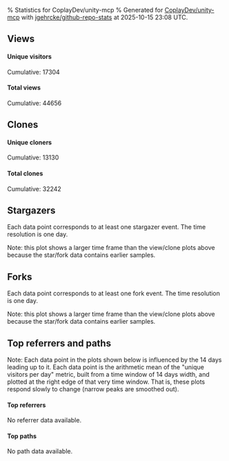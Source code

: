 % Statistics for CoplayDev/unity-mcp
% Generated for [CoplayDev/unity-mcp](https://github.com/CoplayDev/unity-mcp) with [jgehrcke/github-repo-stats](https://github.com/jgehrcke/github-repo-stats) at 2025-10-15 23:08 UTC.


## Views

#### Unique visitors
<div id="chart_views_unique" class="full-width-chart"></div>

Cumulative: 17304

#### Total views
<div id="chart_views_total" class="full-width-chart"></div>

Cumulative: 44656

<div class="pagebreak-for-print"> </div>

## Clones

#### Unique cloners
<div id="chart_clones_unique" class="full-width-chart"></div>

Cumulative: 13130

#### Total clones
<div id="chart_clones_total" class="full-width-chart"></div>

Cumulative: 32242



<div class="pagebreak-for-print"> </div>



## Stargazers

Each data point corresponds to at least one stargazer event.
The time resolution is one day.

<div id="chart_stargazers" class="full-width-chart"></div>


Note: this plot shows a larger time frame than the view/clone plots above because the star/fork data contains earlier samples.



## Forks

Each data point corresponds to at least one fork event.
The time resolution is one day.

<div id="chart_forks" class="full-width-chart"></div>


Note: this plot shows a larger time frame than the view/clone plots above because the star/fork data contains earlier samples.



<div class="pagebreak-for-print"> </div>



## Top referrers and paths


Note: Each data point in the plots shown below is influenced by the 14 days
leading up to it. Each data point is the arithmetic mean of the "unique
visitors per day" metric, built from a time window of 14 days width, and
plotted at the right edge of that very time window. That is, these plots
respond slowly to change (narrow peaks are smoothed out).



#### Top referrers

No referrer data available.



#### Top paths

No path data available.

<script type="text/javascript">
    vegaEmbed('#chart_views_unique', {"$schema": "https://vega.github.io/schema/vega-lite/v4.17.0.json", "config": {"arc": {"fill": "#1b1e23"}, "area": {"fill": "#1b1e23"}, "axisBottom": {"domainColor": "#a9b4c4", "gridColor": "#a9b4c4", "labelColor": "#1b1e23", "labelFont": "relative-mono-11-pitch-pro, Menlo, monospace", "tickColor": "#a9b4c4", "titleColor": "#1b1e23", "titleFont": "relative-mono-11-pitch-pro, Menlo, monospace"}, "axisLeft": {"domainColor": "#a9b4c4", "gridColor": "#a9b4c4", "labelColor": "#1b1e23", "labelFont": "relative-mono-11-pitch-pro, Menlo, monospace", "tickColor": "#a9b4c4", "titleColor": "#1b1e23", "titleFont": "relative-mono-11-pitch-pro, Menlo, monospace"}, "axisX": {"grid": false}, "axisY": {"grid": false, "labelBound": true}, "background": "#FFFFFF", "group": {"fill": "#FFFFFF"}, "header": {"fontWeight": 400, "labelFont": "relative-mono-11-pitch-pro, Menlo, monospace", "titleFont": "relative-mono-11-pitch-pro, Menlo, monospace"}, "legend": {"labelFont": "relative-mono-11-pitch-pro, Menlo, monospace", "symbolSize": 200, "symbolType": "circle", "titleFont": "relative-mono-11-pitch-pro, Menlo, monospace"}, "line": {"color": "#1b1e23", "stroke": "#1b1e23"}, "path": {"stroke": "#1b1e23"}, "point": {"color": "#1b1e23", "cursor": "pointer", "filled": true, "size": 20}, "range": {"category": ["#85a2f7", "#ea9755", "#7eb36a", "#f07071", "#bc85d9", "#e587b6", "#a9b4c4", "#d4c05e", "#64b9c4"]}, "style": {"bar": {"fill": "#1b1e23"}, "text": {"font": "relative-mono-11-pitch-pro, Menlo, monospace", "fontWeight": 400}}, "symbol": {"shape": "circle"}, "title": {"anchor": "start", "font": "relative-mono-11-pitch-pro, Menlo, monospace", "fontWeight": 400}, "trail": {"color": "#1b1e23", "stroke": "#1b1e23"}, "view": {"stroke": null}}, "data": {"name": "data-a2a0aae69d87ca894f4c78679d7cd4dc"}, "datasets": {"data-a2a0aae69d87ca894f4c78679d7cd4dc": [{"time": "2025-08-31T00:00:00+00:00", "views_total": 111, "views_unique": 51}, {"time": "2025-09-01T00:00:00+00:00", "views_total": 978, "views_unique": 398}, {"time": "2025-09-02T00:00:00+00:00", "views_total": 995, "views_unique": 398}, {"time": "2025-09-03T00:00:00+00:00", "views_total": 1326, "views_unique": 395}, {"time": "2025-09-04T00:00:00+00:00", "views_total": 1059, "views_unique": 377}, {"time": "2025-09-05T00:00:00+00:00", "views_total": 970, "views_unique": 388}, {"time": "2025-09-06T00:00:00+00:00", "views_total": 726, "views_unique": 280}, {"time": "2025-09-07T00:00:00+00:00", "views_total": 748, "views_unique": 268}, {"time": "2025-09-08T00:00:00+00:00", "views_total": 1099, "views_unique": 388}, {"time": "2025-09-09T00:00:00+00:00", "views_total": 1092, "views_unique": 367}, {"time": "2025-09-10T00:00:00+00:00", "views_total": 1028, "views_unique": 377}, {"time": "2025-09-11T00:00:00+00:00", "views_total": 961, "views_unique": 358}, {"time": "2025-09-12T00:00:00+00:00", "views_total": 888, "views_unique": 415}, {"time": "2025-09-13T00:00:00+00:00", "views_total": 679, "views_unique": 267}, {"time": "2025-09-14T00:00:00+00:00", "views_total": 693, "views_unique": 279}, {"time": "2025-09-15T00:00:00+00:00", "views_total": 904, "views_unique": 401}, {"time": "2025-09-16T00:00:00+00:00", "views_total": 1026, "views_unique": 410}, {"time": "2025-09-17T00:00:00+00:00", "views_total": 875, "views_unique": 351}, {"time": "2025-09-18T00:00:00+00:00", "views_total": 845, "views_unique": 386}, {"time": "2025-09-19T00:00:00+00:00", "views_total": 817, "views_unique": 374}, {"time": "2025-09-20T00:00:00+00:00", "views_total": 606, "views_unique": 255}, {"time": "2025-09-21T00:00:00+00:00", "views_total": 620, "views_unique": 238}, {"time": "2025-09-22T00:00:00+00:00", "views_total": 1118, "views_unique": 408}, {"time": "2025-09-23T00:00:00+00:00", "views_total": 1161, "views_unique": 460}, {"time": "2025-09-24T00:00:00+00:00", "views_total": 979, "views_unique": 392}, {"time": "2025-09-25T00:00:00+00:00", "views_total": 1099, "views_unique": 398}, {"time": "2025-09-26T00:00:00+00:00", "views_total": 1168, "views_unique": 400}, {"time": "2025-09-27T00:00:00+00:00", "views_total": 859, "views_unique": 318}, {"time": "2025-09-28T00:00:00+00:00", "views_total": 1090, "views_unique": 391}, {"time": "2025-09-29T00:00:00+00:00", "views_total": 1047, "views_unique": 422}, {"time": "2025-09-30T00:00:00+00:00", "views_total": 1280, "views_unique": 465}, {"time": "2025-10-01T00:00:00+00:00", "views_total": 1121, "views_unique": 392}, {"time": "2025-10-02T00:00:00+00:00", "views_total": 1107, "views_unique": 401}, {"time": "2025-10-03T00:00:00+00:00", "views_total": 1027, "views_unique": 416}, {"time": "2025-10-04T00:00:00+00:00", "views_total": 943, "views_unique": 352}, {"time": "2025-10-05T00:00:00+00:00", "views_total": 699, "views_unique": 319}, {"time": "2025-10-06T00:00:00+00:00", "views_total": 1019, "views_unique": 425}, {"time": "2025-10-07T00:00:00+00:00", "views_total": 913, "views_unique": 406}, {"time": "2025-10-08T00:00:00+00:00", "views_total": 905, "views_unique": 375}, {"time": "2025-10-09T00:00:00+00:00", "views_total": 1100, "views_unique": 481}, {"time": "2025-10-10T00:00:00+00:00", "views_total": 1181, "views_unique": 452}, {"time": "2025-10-11T00:00:00+00:00", "views_total": 950, "views_unique": 318}, {"time": "2025-10-12T00:00:00+00:00", "views_total": 863, "views_unique": 317}, {"time": "2025-10-13T00:00:00+00:00", "views_total": 1223, "views_unique": 486}, {"time": "2025-10-14T00:00:00+00:00", "views_total": 1336, "views_unique": 541}, {"time": "2025-10-15T00:00:00+00:00", "views_total": 1422, "views_unique": 548}]}, "encoding": {"tooltip": [{"field": "views_unique", "format": ".1f", "title": "views (u)", "type": "quantitative"}, {"field": "time", "format": "%B %e, %Y", "title": "date", "type": "temporal"}], "x": {"axis": {"labelAngle": 25}, "field": "time", "scale": {"domain": ["2025-08-31", "2025-10-15"]}, "timeUnit": "yearmonthdate", "title": "date", "type": "temporal"}, "y": {"axis": {"values": [1, 10, 50, 100, 500, 1000, 5000, 10000]}, "field": "views_unique", "scale": {"domain": [0, 602.8000000000001], "type": "symlog", "zero": true}, "title": "unique views per day", "type": "quantitative"}}, "height": 200, "mark": {"point": true, "type": "line"}, "padding": 10, "width": "container"}, {"actions": false, "renderer": "svg"}).catch(console.error);
vegaEmbed('#chart_views_total', {"$schema": "https://vega.github.io/schema/vega-lite/v4.17.0.json", "config": {"arc": {"fill": "#1b1e23"}, "area": {"fill": "#1b1e23"}, "axisBottom": {"domainColor": "#a9b4c4", "gridColor": "#a9b4c4", "labelColor": "#1b1e23", "labelFont": "relative-mono-11-pitch-pro, Menlo, monospace", "tickColor": "#a9b4c4", "titleColor": "#1b1e23", "titleFont": "relative-mono-11-pitch-pro, Menlo, monospace"}, "axisLeft": {"domainColor": "#a9b4c4", "gridColor": "#a9b4c4", "labelColor": "#1b1e23", "labelFont": "relative-mono-11-pitch-pro, Menlo, monospace", "tickColor": "#a9b4c4", "titleColor": "#1b1e23", "titleFont": "relative-mono-11-pitch-pro, Menlo, monospace"}, "axisX": {"grid": false}, "axisY": {"grid": false, "labelBound": true}, "background": "#FFFFFF", "group": {"fill": "#FFFFFF"}, "header": {"fontWeight": 400, "labelFont": "relative-mono-11-pitch-pro, Menlo, monospace", "titleFont": "relative-mono-11-pitch-pro, Menlo, monospace"}, "legend": {"labelFont": "relative-mono-11-pitch-pro, Menlo, monospace", "symbolSize": 200, "symbolType": "circle", "titleFont": "relative-mono-11-pitch-pro, Menlo, monospace"}, "line": {"color": "#1b1e23", "stroke": "#1b1e23"}, "path": {"stroke": "#1b1e23"}, "point": {"color": "#1b1e23", "cursor": "pointer", "filled": true, "size": 20}, "range": {"category": ["#85a2f7", "#ea9755", "#7eb36a", "#f07071", "#bc85d9", "#e587b6", "#a9b4c4", "#d4c05e", "#64b9c4"]}, "style": {"bar": {"fill": "#1b1e23"}, "text": {"font": "relative-mono-11-pitch-pro, Menlo, monospace", "fontWeight": 400}}, "symbol": {"shape": "circle"}, "title": {"anchor": "start", "font": "relative-mono-11-pitch-pro, Menlo, monospace", "fontWeight": 400}, "trail": {"color": "#1b1e23", "stroke": "#1b1e23"}, "view": {"stroke": null}}, "data": {"name": "data-a2a0aae69d87ca894f4c78679d7cd4dc"}, "datasets": {"data-a2a0aae69d87ca894f4c78679d7cd4dc": [{"time": "2025-08-31T00:00:00+00:00", "views_total": 111, "views_unique": 51}, {"time": "2025-09-01T00:00:00+00:00", "views_total": 978, "views_unique": 398}, {"time": "2025-09-02T00:00:00+00:00", "views_total": 995, "views_unique": 398}, {"time": "2025-09-03T00:00:00+00:00", "views_total": 1326, "views_unique": 395}, {"time": "2025-09-04T00:00:00+00:00", "views_total": 1059, "views_unique": 377}, {"time": "2025-09-05T00:00:00+00:00", "views_total": 970, "views_unique": 388}, {"time": "2025-09-06T00:00:00+00:00", "views_total": 726, "views_unique": 280}, {"time": "2025-09-07T00:00:00+00:00", "views_total": 748, "views_unique": 268}, {"time": "2025-09-08T00:00:00+00:00", "views_total": 1099, "views_unique": 388}, {"time": "2025-09-09T00:00:00+00:00", "views_total": 1092, "views_unique": 367}, {"time": "2025-09-10T00:00:00+00:00", "views_total": 1028, "views_unique": 377}, {"time": "2025-09-11T00:00:00+00:00", "views_total": 961, "views_unique": 358}, {"time": "2025-09-12T00:00:00+00:00", "views_total": 888, "views_unique": 415}, {"time": "2025-09-13T00:00:00+00:00", "views_total": 679, "views_unique": 267}, {"time": "2025-09-14T00:00:00+00:00", "views_total": 693, "views_unique": 279}, {"time": "2025-09-15T00:00:00+00:00", "views_total": 904, "views_unique": 401}, {"time": "2025-09-16T00:00:00+00:00", "views_total": 1026, "views_unique": 410}, {"time": "2025-09-17T00:00:00+00:00", "views_total": 875, "views_unique": 351}, {"time": "2025-09-18T00:00:00+00:00", "views_total": 845, "views_unique": 386}, {"time": "2025-09-19T00:00:00+00:00", "views_total": 817, "views_unique": 374}, {"time": "2025-09-20T00:00:00+00:00", "views_total": 606, "views_unique": 255}, {"time": "2025-09-21T00:00:00+00:00", "views_total": 620, "views_unique": 238}, {"time": "2025-09-22T00:00:00+00:00", "views_total": 1118, "views_unique": 408}, {"time": "2025-09-23T00:00:00+00:00", "views_total": 1161, "views_unique": 460}, {"time": "2025-09-24T00:00:00+00:00", "views_total": 979, "views_unique": 392}, {"time": "2025-09-25T00:00:00+00:00", "views_total": 1099, "views_unique": 398}, {"time": "2025-09-26T00:00:00+00:00", "views_total": 1168, "views_unique": 400}, {"time": "2025-09-27T00:00:00+00:00", "views_total": 859, "views_unique": 318}, {"time": "2025-09-28T00:00:00+00:00", "views_total": 1090, "views_unique": 391}, {"time": "2025-09-29T00:00:00+00:00", "views_total": 1047, "views_unique": 422}, {"time": "2025-09-30T00:00:00+00:00", "views_total": 1280, "views_unique": 465}, {"time": "2025-10-01T00:00:00+00:00", "views_total": 1121, "views_unique": 392}, {"time": "2025-10-02T00:00:00+00:00", "views_total": 1107, "views_unique": 401}, {"time": "2025-10-03T00:00:00+00:00", "views_total": 1027, "views_unique": 416}, {"time": "2025-10-04T00:00:00+00:00", "views_total": 943, "views_unique": 352}, {"time": "2025-10-05T00:00:00+00:00", "views_total": 699, "views_unique": 319}, {"time": "2025-10-06T00:00:00+00:00", "views_total": 1019, "views_unique": 425}, {"time": "2025-10-07T00:00:00+00:00", "views_total": 913, "views_unique": 406}, {"time": "2025-10-08T00:00:00+00:00", "views_total": 905, "views_unique": 375}, {"time": "2025-10-09T00:00:00+00:00", "views_total": 1100, "views_unique": 481}, {"time": "2025-10-10T00:00:00+00:00", "views_total": 1181, "views_unique": 452}, {"time": "2025-10-11T00:00:00+00:00", "views_total": 950, "views_unique": 318}, {"time": "2025-10-12T00:00:00+00:00", "views_total": 863, "views_unique": 317}, {"time": "2025-10-13T00:00:00+00:00", "views_total": 1223, "views_unique": 486}, {"time": "2025-10-14T00:00:00+00:00", "views_total": 1336, "views_unique": 541}, {"time": "2025-10-15T00:00:00+00:00", "views_total": 1422, "views_unique": 548}]}, "encoding": {"tooltip": [{"field": "views_total", "format": ".1f", "title": "views (t)", "type": "quantitative"}, {"field": "time", "format": "%B %e, %Y", "title": "date", "type": "temporal"}], "x": {"axis": {"labelAngle": 25}, "field": "time", "scale": {"domain": ["2025-08-31", "2025-10-15"]}, "timeUnit": "yearmonthdate", "title": "date", "type": "temporal"}, "y": {"axis": {"values": [1, 10, 50, 100, 500, 1000, 5000, 10000]}, "field": "views_total", "scale": {"domain": [0, 1564.2], "type": "symlog", "zero": true}, "title": "total views per day", "type": "quantitative"}}, "height": 200, "mark": {"point": true, "type": "line"}, "padding": 10, "width": "container"}, {"actions": false, "renderer": "svg"}).catch(console.error);
vegaEmbed('#chart_clones_unique', {"$schema": "https://vega.github.io/schema/vega-lite/v4.17.0.json", "config": {"arc": {"fill": "#1b1e23"}, "area": {"fill": "#1b1e23"}, "axisBottom": {"domainColor": "#a9b4c4", "gridColor": "#a9b4c4", "labelColor": "#1b1e23", "labelFont": "relative-mono-11-pitch-pro, Menlo, monospace", "tickColor": "#a9b4c4", "titleColor": "#1b1e23", "titleFont": "relative-mono-11-pitch-pro, Menlo, monospace"}, "axisLeft": {"domainColor": "#a9b4c4", "gridColor": "#a9b4c4", "labelColor": "#1b1e23", "labelFont": "relative-mono-11-pitch-pro, Menlo, monospace", "tickColor": "#a9b4c4", "titleColor": "#1b1e23", "titleFont": "relative-mono-11-pitch-pro, Menlo, monospace"}, "axisX": {"grid": false}, "axisY": {"grid": false, "labelBound": true}, "background": "#FFFFFF", "group": {"fill": "#FFFFFF"}, "header": {"fontWeight": 400, "labelFont": "relative-mono-11-pitch-pro, Menlo, monospace", "titleFont": "relative-mono-11-pitch-pro, Menlo, monospace"}, "legend": {"labelFont": "relative-mono-11-pitch-pro, Menlo, monospace", "symbolSize": 200, "symbolType": "circle", "titleFont": "relative-mono-11-pitch-pro, Menlo, monospace"}, "line": {"color": "#1b1e23", "stroke": "#1b1e23"}, "path": {"stroke": "#1b1e23"}, "point": {"color": "#1b1e23", "cursor": "pointer", "filled": true, "size": 20}, "range": {"category": ["#85a2f7", "#ea9755", "#7eb36a", "#f07071", "#bc85d9", "#e587b6", "#a9b4c4", "#d4c05e", "#64b9c4"]}, "style": {"bar": {"fill": "#1b1e23"}, "text": {"font": "relative-mono-11-pitch-pro, Menlo, monospace", "fontWeight": 400}}, "symbol": {"shape": "circle"}, "title": {"anchor": "start", "font": "relative-mono-11-pitch-pro, Menlo, monospace", "fontWeight": 400}, "trail": {"color": "#1b1e23", "stroke": "#1b1e23"}, "view": {"stroke": null}}, "data": {"name": "data-133ed3356e2a058ccfac3ef39feb3e68"}, "datasets": {"data-133ed3356e2a058ccfac3ef39feb3e68": [{"clones_total": 80, "clones_unique": 38, "time": "2025-08-31T00:00:00+00:00"}, {"clones_total": 706, "clones_unique": 287, "time": "2025-09-01T00:00:00+00:00"}, {"clones_total": 861, "clones_unique": 317, "time": "2025-09-02T00:00:00+00:00"}, {"clones_total": 794, "clones_unique": 320, "time": "2025-09-03T00:00:00+00:00"}, {"clones_total": 759, "clones_unique": 290, "time": "2025-09-04T00:00:00+00:00"}, {"clones_total": 770, "clones_unique": 304, "time": "2025-09-05T00:00:00+00:00"}, {"clones_total": 396, "clones_unique": 198, "time": "2025-09-06T00:00:00+00:00"}, {"clones_total": 425, "clones_unique": 203, "time": "2025-09-07T00:00:00+00:00"}, {"clones_total": 765, "clones_unique": 306, "time": "2025-09-08T00:00:00+00:00"}, {"clones_total": 906, "clones_unique": 292, "time": "2025-09-09T00:00:00+00:00"}, {"clones_total": 810, "clones_unique": 303, "time": "2025-09-10T00:00:00+00:00"}, {"clones_total": 669, "clones_unique": 323, "time": "2025-09-11T00:00:00+00:00"}, {"clones_total": 735, "clones_unique": 323, "time": "2025-09-12T00:00:00+00:00"}, {"clones_total": 363, "clones_unique": 162, "time": "2025-09-13T00:00:00+00:00"}, {"clones_total": 451, "clones_unique": 238, "time": "2025-09-14T00:00:00+00:00"}, {"clones_total": 576, "clones_unique": 287, "time": "2025-09-15T00:00:00+00:00"}, {"clones_total": 700, "clones_unique": 306, "time": "2025-09-16T00:00:00+00:00"}, {"clones_total": 708, "clones_unique": 284, "time": "2025-09-17T00:00:00+00:00"}, {"clones_total": 626, "clones_unique": 271, "time": "2025-09-18T00:00:00+00:00"}, {"clones_total": 601, "clones_unique": 250, "time": "2025-09-19T00:00:00+00:00"}, {"clones_total": 379, "clones_unique": 182, "time": "2025-09-20T00:00:00+00:00"}, {"clones_total": 518, "clones_unique": 189, "time": "2025-09-21T00:00:00+00:00"}, {"clones_total": 706, "clones_unique": 325, "time": "2025-09-22T00:00:00+00:00"}, {"clones_total": 812, "clones_unique": 336, "time": "2025-09-23T00:00:00+00:00"}, {"clones_total": 719, "clones_unique": 316, "time": "2025-09-24T00:00:00+00:00"}, {"clones_total": 718, "clones_unique": 260, "time": "2025-09-25T00:00:00+00:00"}, {"clones_total": 844, "clones_unique": 284, "time": "2025-09-26T00:00:00+00:00"}, {"clones_total": 738, "clones_unique": 247, "time": "2025-09-27T00:00:00+00:00"}, {"clones_total": 502, "clones_unique": 250, "time": "2025-09-28T00:00:00+00:00"}, {"clones_total": 697, "clones_unique": 306, "time": "2025-09-29T00:00:00+00:00"}, {"clones_total": 910, "clones_unique": 367, "time": "2025-09-30T00:00:00+00:00"}, {"clones_total": 669, "clones_unique": 305, "time": "2025-10-01T00:00:00+00:00"}, {"clones_total": 733, "clones_unique": 278, "time": "2025-10-02T00:00:00+00:00"}, {"clones_total": 968, "clones_unique": 290, "time": "2025-10-03T00:00:00+00:00"}, {"clones_total": 628, "clones_unique": 264, "time": "2025-10-04T00:00:00+00:00"}, {"clones_total": 470, "clones_unique": 245, "time": "2025-10-05T00:00:00+00:00"}, {"clones_total": 847, "clones_unique": 337, "time": "2025-10-06T00:00:00+00:00"}, {"clones_total": 830, "clones_unique": 329, "time": "2025-10-07T00:00:00+00:00"}, {"clones_total": 871, "clones_unique": 340, "time": "2025-10-08T00:00:00+00:00"}, {"clones_total": 876, "clones_unique": 331, "time": "2025-10-09T00:00:00+00:00"}, {"clones_total": 936, "clones_unique": 327, "time": "2025-10-10T00:00:00+00:00"}, {"clones_total": 746, "clones_unique": 274, "time": "2025-10-11T00:00:00+00:00"}, {"clones_total": 615, "clones_unique": 281, "time": "2025-10-12T00:00:00+00:00"}, {"clones_total": 1019, "clones_unique": 401, "time": "2025-10-13T00:00:00+00:00"}, {"clones_total": 897, "clones_unique": 403, "time": "2025-10-14T00:00:00+00:00"}, {"clones_total": 893, "clones_unique": 361, "time": "2025-10-15T00:00:00+00:00"}]}, "encoding": {"tooltip": [{"field": "clones_unique", "format": ".1f", "title": "clones (u)", "type": "quantitative"}, {"field": "time", "format": "%B %e, %Y", "title": "date", "type": "temporal"}], "x": {"axis": {"labelAngle": 25}, "field": "time", "scale": {"domain": ["2025-08-31", "2025-10-15"]}, "timeUnit": "yearmonthdate", "title": "date", "type": "temporal"}, "y": {"axis": {"values": [1, 10, 50, 100, 500, 1000, 5000, 10000]}, "field": "clones_unique", "scale": {"domain": [0, 443.3], "type": "symlog", "zero": true}, "title": "unique clones per day", "type": "quantitative"}}, "height": 200, "mark": {"point": true, "type": "line"}, "padding": 10, "width": "container"}, {"actions": false, "renderer": "svg"}).catch(console.error);
vegaEmbed('#chart_clones_total', {"$schema": "https://vega.github.io/schema/vega-lite/v4.17.0.json", "config": {"arc": {"fill": "#1b1e23"}, "area": {"fill": "#1b1e23"}, "axisBottom": {"domainColor": "#a9b4c4", "gridColor": "#a9b4c4", "labelColor": "#1b1e23", "labelFont": "relative-mono-11-pitch-pro, Menlo, monospace", "tickColor": "#a9b4c4", "titleColor": "#1b1e23", "titleFont": "relative-mono-11-pitch-pro, Menlo, monospace"}, "axisLeft": {"domainColor": "#a9b4c4", "gridColor": "#a9b4c4", "labelColor": "#1b1e23", "labelFont": "relative-mono-11-pitch-pro, Menlo, monospace", "tickColor": "#a9b4c4", "titleColor": "#1b1e23", "titleFont": "relative-mono-11-pitch-pro, Menlo, monospace"}, "axisX": {"grid": false}, "axisY": {"grid": false, "labelBound": true}, "background": "#FFFFFF", "group": {"fill": "#FFFFFF"}, "header": {"fontWeight": 400, "labelFont": "relative-mono-11-pitch-pro, Menlo, monospace", "titleFont": "relative-mono-11-pitch-pro, Menlo, monospace"}, "legend": {"labelFont": "relative-mono-11-pitch-pro, Menlo, monospace", "symbolSize": 200, "symbolType": "circle", "titleFont": "relative-mono-11-pitch-pro, Menlo, monospace"}, "line": {"color": "#1b1e23", "stroke": "#1b1e23"}, "path": {"stroke": "#1b1e23"}, "point": {"color": "#1b1e23", "cursor": "pointer", "filled": true, "size": 20}, "range": {"category": ["#85a2f7", "#ea9755", "#7eb36a", "#f07071", "#bc85d9", "#e587b6", "#a9b4c4", "#d4c05e", "#64b9c4"]}, "style": {"bar": {"fill": "#1b1e23"}, "text": {"font": "relative-mono-11-pitch-pro, Menlo, monospace", "fontWeight": 400}}, "symbol": {"shape": "circle"}, "title": {"anchor": "start", "font": "relative-mono-11-pitch-pro, Menlo, monospace", "fontWeight": 400}, "trail": {"color": "#1b1e23", "stroke": "#1b1e23"}, "view": {"stroke": null}}, "data": {"name": "data-133ed3356e2a058ccfac3ef39feb3e68"}, "datasets": {"data-133ed3356e2a058ccfac3ef39feb3e68": [{"clones_total": 80, "clones_unique": 38, "time": "2025-08-31T00:00:00+00:00"}, {"clones_total": 706, "clones_unique": 287, "time": "2025-09-01T00:00:00+00:00"}, {"clones_total": 861, "clones_unique": 317, "time": "2025-09-02T00:00:00+00:00"}, {"clones_total": 794, "clones_unique": 320, "time": "2025-09-03T00:00:00+00:00"}, {"clones_total": 759, "clones_unique": 290, "time": "2025-09-04T00:00:00+00:00"}, {"clones_total": 770, "clones_unique": 304, "time": "2025-09-05T00:00:00+00:00"}, {"clones_total": 396, "clones_unique": 198, "time": "2025-09-06T00:00:00+00:00"}, {"clones_total": 425, "clones_unique": 203, "time": "2025-09-07T00:00:00+00:00"}, {"clones_total": 765, "clones_unique": 306, "time": "2025-09-08T00:00:00+00:00"}, {"clones_total": 906, "clones_unique": 292, "time": "2025-09-09T00:00:00+00:00"}, {"clones_total": 810, "clones_unique": 303, "time": "2025-09-10T00:00:00+00:00"}, {"clones_total": 669, "clones_unique": 323, "time": "2025-09-11T00:00:00+00:00"}, {"clones_total": 735, "clones_unique": 323, "time": "2025-09-12T00:00:00+00:00"}, {"clones_total": 363, "clones_unique": 162, "time": "2025-09-13T00:00:00+00:00"}, {"clones_total": 451, "clones_unique": 238, "time": "2025-09-14T00:00:00+00:00"}, {"clones_total": 576, "clones_unique": 287, "time": "2025-09-15T00:00:00+00:00"}, {"clones_total": 700, "clones_unique": 306, "time": "2025-09-16T00:00:00+00:00"}, {"clones_total": 708, "clones_unique": 284, "time": "2025-09-17T00:00:00+00:00"}, {"clones_total": 626, "clones_unique": 271, "time": "2025-09-18T00:00:00+00:00"}, {"clones_total": 601, "clones_unique": 250, "time": "2025-09-19T00:00:00+00:00"}, {"clones_total": 379, "clones_unique": 182, "time": "2025-09-20T00:00:00+00:00"}, {"clones_total": 518, "clones_unique": 189, "time": "2025-09-21T00:00:00+00:00"}, {"clones_total": 706, "clones_unique": 325, "time": "2025-09-22T00:00:00+00:00"}, {"clones_total": 812, "clones_unique": 336, "time": "2025-09-23T00:00:00+00:00"}, {"clones_total": 719, "clones_unique": 316, "time": "2025-09-24T00:00:00+00:00"}, {"clones_total": 718, "clones_unique": 260, "time": "2025-09-25T00:00:00+00:00"}, {"clones_total": 844, "clones_unique": 284, "time": "2025-09-26T00:00:00+00:00"}, {"clones_total": 738, "clones_unique": 247, "time": "2025-09-27T00:00:00+00:00"}, {"clones_total": 502, "clones_unique": 250, "time": "2025-09-28T00:00:00+00:00"}, {"clones_total": 697, "clones_unique": 306, "time": "2025-09-29T00:00:00+00:00"}, {"clones_total": 910, "clones_unique": 367, "time": "2025-09-30T00:00:00+00:00"}, {"clones_total": 669, "clones_unique": 305, "time": "2025-10-01T00:00:00+00:00"}, {"clones_total": 733, "clones_unique": 278, "time": "2025-10-02T00:00:00+00:00"}, {"clones_total": 968, "clones_unique": 290, "time": "2025-10-03T00:00:00+00:00"}, {"clones_total": 628, "clones_unique": 264, "time": "2025-10-04T00:00:00+00:00"}, {"clones_total": 470, "clones_unique": 245, "time": "2025-10-05T00:00:00+00:00"}, {"clones_total": 847, "clones_unique": 337, "time": "2025-10-06T00:00:00+00:00"}, {"clones_total": 830, "clones_unique": 329, "time": "2025-10-07T00:00:00+00:00"}, {"clones_total": 871, "clones_unique": 340, "time": "2025-10-08T00:00:00+00:00"}, {"clones_total": 876, "clones_unique": 331, "time": "2025-10-09T00:00:00+00:00"}, {"clones_total": 936, "clones_unique": 327, "time": "2025-10-10T00:00:00+00:00"}, {"clones_total": 746, "clones_unique": 274, "time": "2025-10-11T00:00:00+00:00"}, {"clones_total": 615, "clones_unique": 281, "time": "2025-10-12T00:00:00+00:00"}, {"clones_total": 1019, "clones_unique": 401, "time": "2025-10-13T00:00:00+00:00"}, {"clones_total": 897, "clones_unique": 403, "time": "2025-10-14T00:00:00+00:00"}, {"clones_total": 893, "clones_unique": 361, "time": "2025-10-15T00:00:00+00:00"}]}, "encoding": {"tooltip": [{"field": "clones_total", "format": ".1f", "title": "clones (t)", "type": "quantitative"}, {"field": "time", "format": "%B %e, %Y", "title": "date", "type": "temporal"}], "x": {"axis": {"labelAngle": 25}, "field": "time", "scale": {"domain": ["2025-08-31", "2025-10-15"]}, "timeUnit": "yearmonthdate", "title": "date", "type": "temporal"}, "y": {"axis": {"values": [1, 10, 50, 100, 500, 1000, 5000, 10000]}, "field": "clones_total", "scale": {"domain": [0, 1120.9], "type": "symlog", "zero": true}, "title": "total clones per day", "type": "quantitative"}}, "height": 200, "mark": {"point": true, "type": "line"}, "padding": 10, "width": "container"}, {"actions": false, "renderer": "svg"}).catch(console.error);
vegaEmbed('#chart_stargazers', {"$schema": "https://vega.github.io/schema/vega-lite/v4.17.0.json", "config": {"arc": {"fill": "#1b1e23"}, "area": {"fill": "#1b1e23"}, "axisBottom": {"domainColor": "#a9b4c4", "gridColor": "#a9b4c4", "labelColor": "#1b1e23", "labelFont": "relative-mono-11-pitch-pro, Menlo, monospace", "tickColor": "#a9b4c4", "titleColor": "#1b1e23", "titleFont": "relative-mono-11-pitch-pro, Menlo, monospace"}, "axisLeft": {"domainColor": "#a9b4c4", "gridColor": "#a9b4c4", "labelColor": "#1b1e23", "labelFont": "relative-mono-11-pitch-pro, Menlo, monospace", "tickColor": "#a9b4c4", "titleColor": "#1b1e23", "titleFont": "relative-mono-11-pitch-pro, Menlo, monospace"}, "axisX": {"grid": false}, "axisY": {"grid": false}, "background": "#FFFFFF", "group": {"fill": "#FFFFFF"}, "header": {"fontWeight": 400, "labelFont": "relative-mono-11-pitch-pro, Menlo, monospace", "titleFont": "relative-mono-11-pitch-pro, Menlo, monospace"}, "legend": {"labelFont": "relative-mono-11-pitch-pro, Menlo, monospace", "symbolSize": 200, "symbolType": "circle", "titleFont": "relative-mono-11-pitch-pro, Menlo, monospace"}, "line": {"color": "#1b1e23", "stroke": "#1b1e23"}, "path": {"stroke": "#1b1e23"}, "point": {"color": "#1b1e23", "cursor": "pointer", "filled": true, "size": 50}, "range": {"category": ["#85a2f7", "#ea9755", "#7eb36a", "#f07071", "#bc85d9", "#e587b6", "#a9b4c4", "#d4c05e", "#64b9c4"]}, "style": {"bar": {"fill": "#1b1e23"}, "text": {"font": "relative-mono-11-pitch-pro, Menlo, monospace", "fontWeight": 400}}, "symbol": {"shape": "circle"}, "title": {"anchor": "start", "font": "relative-mono-11-pitch-pro, Menlo, monospace", "fontWeight": 400}, "trail": {"color": "#1b1e23", "stroke": "#1b1e23"}, "view": {"stroke": null}}, "data": {"name": "data-114ce538c7eb4e4f5c7b89f6e5db96a4"}, "datasets": {"data-114ce538c7eb4e4f5c7b89f6e5db96a4": [{"stars_cumulative": 451, "time": "2025-03-18T00:00:00+00:00"}, {"stars_cumulative": 719, "time": "2025-03-20T02:00:00+00:00"}, {"stars_cumulative": 834, "time": "2025-03-22T04:00:00+00:00"}, {"stars_cumulative": 958, "time": "2025-03-24T06:00:00+00:00"}, {"stars_cumulative": 1052, "time": "2025-03-26T08:00:00+00:00"}, {"stars_cumulative": 1100, "time": "2025-03-28T10:00:00+00:00"}, {"stars_cumulative": 1165, "time": "2025-03-30T12:00:00+00:00"}, {"stars_cumulative": 1232, "time": "2025-04-01T14:00:00+00:00"}, {"stars_cumulative": 1283, "time": "2025-04-03T16:00:00+00:00"}, {"stars_cumulative": 1345, "time": "2025-04-05T18:00:00+00:00"}, {"stars_cumulative": 1409, "time": "2025-04-07T20:00:00+00:00"}, {"stars_cumulative": 1468, "time": "2025-04-09T22:00:00+00:00"}, {"stars_cumulative": 1507, "time": "2025-04-12T00:00:00+00:00"}, {"stars_cumulative": 1549, "time": "2025-04-14T02:00:00+00:00"}, {"stars_cumulative": 1598, "time": "2025-04-16T04:00:00+00:00"}, {"stars_cumulative": 1642, "time": "2025-04-18T06:00:00+00:00"}, {"stars_cumulative": 1687, "time": "2025-04-20T08:00:00+00:00"}, {"stars_cumulative": 1729, "time": "2025-04-22T10:00:00+00:00"}, {"stars_cumulative": 1770, "time": "2025-04-24T12:00:00+00:00"}, {"stars_cumulative": 1795, "time": "2025-04-26T14:00:00+00:00"}, {"stars_cumulative": 1817, "time": "2025-04-28T16:00:00+00:00"}, {"stars_cumulative": 1832, "time": "2025-04-30T18:00:00+00:00"}, {"stars_cumulative": 1846, "time": "2025-05-02T20:00:00+00:00"}, {"stars_cumulative": 1870, "time": "2025-05-04T22:00:00+00:00"}, {"stars_cumulative": 1897, "time": "2025-05-07T00:00:00+00:00"}, {"stars_cumulative": 1908, "time": "2025-05-09T02:00:00+00:00"}, {"stars_cumulative": 1927, "time": "2025-05-11T04:00:00+00:00"}, {"stars_cumulative": 1947, "time": "2025-05-13T06:00:00+00:00"}, {"stars_cumulative": 1962, "time": "2025-05-15T08:00:00+00:00"}, {"stars_cumulative": 1977, "time": "2025-05-17T10:00:00+00:00"}, {"stars_cumulative": 1987, "time": "2025-05-19T12:00:00+00:00"}, {"stars_cumulative": 2008, "time": "2025-05-21T14:00:00+00:00"}, {"stars_cumulative": 2019, "time": "2025-05-23T16:00:00+00:00"}, {"stars_cumulative": 2038, "time": "2025-05-25T18:00:00+00:00"}, {"stars_cumulative": 2053, "time": "2025-05-27T20:00:00+00:00"}, {"stars_cumulative": 2070, "time": "2025-05-29T22:00:00+00:00"}, {"stars_cumulative": 2091, "time": "2025-06-01T00:00:00+00:00"}, {"stars_cumulative": 2111, "time": "2025-06-03T02:00:00+00:00"}, {"stars_cumulative": 2121, "time": "2025-06-05T04:00:00+00:00"}, {"stars_cumulative": 2146, "time": "2025-06-07T06:00:00+00:00"}, {"stars_cumulative": 2162, "time": "2025-06-09T08:00:00+00:00"}, {"stars_cumulative": 2184, "time": "2025-06-11T10:00:00+00:00"}, {"stars_cumulative": 2194, "time": "2025-06-13T12:00:00+00:00"}, {"stars_cumulative": 2218, "time": "2025-06-15T14:00:00+00:00"}, {"stars_cumulative": 2237, "time": "2025-06-17T16:00:00+00:00"}, {"stars_cumulative": 2253, "time": "2025-06-19T18:00:00+00:00"}, {"stars_cumulative": 2269, "time": "2025-06-21T20:00:00+00:00"}, {"stars_cumulative": 2285, "time": "2025-06-23T22:00:00+00:00"}, {"stars_cumulative": 2301, "time": "2025-06-26T00:00:00+00:00"}, {"stars_cumulative": 2316, "time": "2025-06-28T02:00:00+00:00"}, {"stars_cumulative": 2334, "time": "2025-06-30T04:00:00+00:00"}, {"stars_cumulative": 2351, "time": "2025-07-02T06:00:00+00:00"}, {"stars_cumulative": 2369, "time": "2025-07-04T08:00:00+00:00"}, {"stars_cumulative": 2386, "time": "2025-07-06T10:00:00+00:00"}, {"stars_cumulative": 2412, "time": "2025-07-08T12:00:00+00:00"}, {"stars_cumulative": 2428, "time": "2025-07-10T14:00:00+00:00"}, {"stars_cumulative": 2453, "time": "2025-07-12T16:00:00+00:00"}, {"stars_cumulative": 2477, "time": "2025-07-14T18:00:00+00:00"}, {"stars_cumulative": 2499, "time": "2025-07-16T20:00:00+00:00"}, {"stars_cumulative": 2519, "time": "2025-07-18T22:00:00+00:00"}, {"stars_cumulative": 2534, "time": "2025-07-21T00:00:00+00:00"}, {"stars_cumulative": 2552, "time": "2025-07-23T02:00:00+00:00"}, {"stars_cumulative": 2574, "time": "2025-07-25T04:00:00+00:00"}, {"stars_cumulative": 2595, "time": "2025-07-27T06:00:00+00:00"}, {"stars_cumulative": 2627, "time": "2025-07-29T08:00:00+00:00"}, {"stars_cumulative": 2651, "time": "2025-07-31T10:00:00+00:00"}, {"stars_cumulative": 2676, "time": "2025-08-02T12:00:00+00:00"}, {"stars_cumulative": 2700, "time": "2025-08-04T14:00:00+00:00"}, {"stars_cumulative": 2718, "time": "2025-08-06T16:00:00+00:00"}, {"stars_cumulative": 2737, "time": "2025-08-08T18:00:00+00:00"}, {"stars_cumulative": 2763, "time": "2025-08-10T20:00:00+00:00"}, {"stars_cumulative": 2798, "time": "2025-08-12T22:00:00+00:00"}, {"stars_cumulative": 2837, "time": "2025-08-15T00:00:00+00:00"}, {"stars_cumulative": 2875, "time": "2025-08-17T02:00:00+00:00"}, {"stars_cumulative": 2907, "time": "2025-08-19T04:00:00+00:00"}, {"stars_cumulative": 2928, "time": "2025-08-21T06:00:00+00:00"}, {"stars_cumulative": 2947, "time": "2025-08-23T08:00:00+00:00"}, {"stars_cumulative": 2975, "time": "2025-08-25T10:00:00+00:00"}, {"stars_cumulative": 2992, "time": "2025-08-27T12:00:00+00:00"}, {"stars_cumulative": 3013, "time": "2025-08-29T14:00:00+00:00"}, {"stars_cumulative": 3035, "time": "2025-08-31T16:00:00+00:00"}, {"stars_cumulative": 3056, "time": "2025-09-02T18:00:00+00:00"}, {"stars_cumulative": 3073, "time": "2025-09-04T20:00:00+00:00"}, {"stars_cumulative": 3097, "time": "2025-09-06T22:00:00+00:00"}, {"stars_cumulative": 3114, "time": "2025-09-09T00:00:00+00:00"}, {"stars_cumulative": 3128, "time": "2025-09-11T02:00:00+00:00"}, {"stars_cumulative": 3142, "time": "2025-09-13T04:00:00+00:00"}, {"stars_cumulative": 3163, "time": "2025-09-15T06:00:00+00:00"}, {"stars_cumulative": 3188, "time": "2025-09-17T08:00:00+00:00"}, {"stars_cumulative": 3197, "time": "2025-09-19T10:00:00+00:00"}, {"stars_cumulative": 3224, "time": "2025-09-21T12:00:00+00:00"}, {"stars_cumulative": 3254, "time": "2025-09-23T14:00:00+00:00"}, {"stars_cumulative": 3279, "time": "2025-09-25T16:00:00+00:00"}, {"stars_cumulative": 3305, "time": "2025-09-27T18:00:00+00:00"}, {"stars_cumulative": 3332, "time": "2025-09-29T20:00:00+00:00"}, {"stars_cumulative": 3352, "time": "2025-10-01T22:00:00+00:00"}, {"stars_cumulative": 3370, "time": "2025-10-04T00:00:00+00:00"}, {"stars_cumulative": 3398, "time": "2025-10-06T02:00:00+00:00"}, {"stars_cumulative": 3419, "time": "2025-10-08T04:00:00+00:00"}, {"stars_cumulative": 3439, "time": "2025-10-10T06:00:00+00:00"}, {"stars_cumulative": 3460, "time": "2025-10-12T08:00:00+00:00"}, {"stars_cumulative": 3487, "time": "2025-10-14T10:00:00+00:00"}]}, "encoding": {"tooltip": [{"field": "stars_cumulative", "format": "d", "title": "stars", "type": "quantitative"}, {"field": "time", "format": "%B %e, %Y", "title": "date", "type": "temporal"}], "x": {"axis": {"labelAngle": 25}, "field": "time", "scale": {"domain": ["2025-03-18", "2025-10-15"]}, "timeUnit": "yearmonthdate", "title": "date", "type": "temporal"}, "y": {"field": "stars_cumulative", "scale": {"domain": [0, 3835.7000000000003], "zero": true}, "title": "stargazer count (cumulative)", "type": "quantitative"}}, "height": 300, "mark": {"point": true, "type": "line"}, "padding": 10, "width": "container"}, {"actions": false, "renderer": "svg"}).catch(console.error);
vegaEmbed('#chart_forks', {"$schema": "https://vega.github.io/schema/vega-lite/v4.17.0.json", "config": {"arc": {"fill": "#1b1e23"}, "area": {"fill": "#1b1e23"}, "axisBottom": {"domainColor": "#a9b4c4", "gridColor": "#a9b4c4", "labelColor": "#1b1e23", "labelFont": "relative-mono-11-pitch-pro, Menlo, monospace", "tickColor": "#a9b4c4", "titleColor": "#1b1e23", "titleFont": "relative-mono-11-pitch-pro, Menlo, monospace"}, "axisLeft": {"domainColor": "#a9b4c4", "gridColor": "#a9b4c4", "labelColor": "#1b1e23", "labelFont": "relative-mono-11-pitch-pro, Menlo, monospace", "tickColor": "#a9b4c4", "titleColor": "#1b1e23", "titleFont": "relative-mono-11-pitch-pro, Menlo, monospace"}, "axisX": {"grid": false}, "axisY": {"grid": false}, "background": "#FFFFFF", "group": {"fill": "#FFFFFF"}, "header": {"fontWeight": 400, "labelFont": "relative-mono-11-pitch-pro, Menlo, monospace", "titleFont": "relative-mono-11-pitch-pro, Menlo, monospace"}, "legend": {"labelFont": "relative-mono-11-pitch-pro, Menlo, monospace", "symbolSize": 200, "symbolType": "circle", "titleFont": "relative-mono-11-pitch-pro, Menlo, monospace"}, "line": {"color": "#1b1e23", "stroke": "#1b1e23"}, "path": {"stroke": "#1b1e23"}, "point": {"color": "#1b1e23", "cursor": "pointer", "filled": true, "size": 50}, "range": {"category": ["#85a2f7", "#ea9755", "#7eb36a", "#f07071", "#bc85d9", "#e587b6", "#a9b4c4", "#d4c05e", "#64b9c4"]}, "style": {"bar": {"fill": "#1b1e23"}, "text": {"font": "relative-mono-11-pitch-pro, Menlo, monospace", "fontWeight": 400}}, "symbol": {"shape": "circle"}, "title": {"anchor": "start", "font": "relative-mono-11-pitch-pro, Menlo, monospace", "fontWeight": 400}, "trail": {"color": "#1b1e23", "stroke": "#1b1e23"}, "view": {"stroke": null}}, "data": {"name": "data-c196a2632396cab1baabf8e28fa55545"}, "datasets": {"data-c196a2632396cab1baabf8e28fa55545": [{"forks_cumulative": 58.0, "time": "2025-03-18T00:00:00+00:00"}, {"forks_cumulative": 88.0, "time": "2025-03-20T02:00:00+00:00"}, {"forks_cumulative": 100.0, "time": "2025-03-22T04:00:00+00:00"}, {"forks_cumulative": 119.0, "time": "2025-03-24T06:00:00+00:00"}, {"forks_cumulative": 131.0, "time": "2025-03-26T08:00:00+00:00"}, {"forks_cumulative": 137.0, "time": "2025-03-28T10:00:00+00:00"}, {"forks_cumulative": 153.0, "time": "2025-03-30T12:00:00+00:00"}, {"forks_cumulative": 167.0, "time": "2025-04-01T14:00:00+00:00"}, {"forks_cumulative": 175.0, "time": "2025-04-03T16:00:00+00:00"}, {"forks_cumulative": 181.0, "time": "2025-04-05T18:00:00+00:00"}, {"forks_cumulative": 189.0, "time": "2025-04-07T20:00:00+00:00"}, {"forks_cumulative": 198.0, "time": "2025-04-09T22:00:00+00:00"}, {"forks_cumulative": 202.0, "time": "2025-04-12T00:00:00+00:00"}, {"forks_cumulative": 207.0, "time": "2025-04-14T02:00:00+00:00"}, {"forks_cumulative": 215.0, "time": "2025-04-16T04:00:00+00:00"}, {"forks_cumulative": 223.0, "time": "2025-04-18T06:00:00+00:00"}, {"forks_cumulative": 229.0, "time": "2025-04-20T08:00:00+00:00"}, {"forks_cumulative": 235.0, "time": "2025-04-22T10:00:00+00:00"}, {"forks_cumulative": 237.0, "time": "2025-04-24T12:00:00+00:00"}, {"forks_cumulative": 238.0, "time": "2025-04-26T14:00:00+00:00"}, {"forks_cumulative": 245.0, "time": "2025-04-28T16:00:00+00:00"}, {"forks_cumulative": 249.0, "time": "2025-04-30T18:00:00+00:00"}, {"forks_cumulative": 251.0, "time": "2025-05-02T20:00:00+00:00"}, {"forks_cumulative": 252.0, "time": "2025-05-04T22:00:00+00:00"}, {"forks_cumulative": 256.0, "time": "2025-05-07T00:00:00+00:00"}, {"forks_cumulative": 260.0, "time": "2025-05-09T02:00:00+00:00"}, {"forks_cumulative": 265.0, "time": "2025-05-11T04:00:00+00:00"}, {"forks_cumulative": 268.0, "time": "2025-05-15T08:00:00+00:00"}, {"forks_cumulative": 269.0, "time": "2025-05-17T10:00:00+00:00"}, {"forks_cumulative": 272.0, "time": "2025-05-19T12:00:00+00:00"}, {"forks_cumulative": 275.0, "time": "2025-05-21T14:00:00+00:00"}, {"forks_cumulative": 277.0, "time": "2025-05-23T16:00:00+00:00"}, {"forks_cumulative": 281.0, "time": "2025-05-25T18:00:00+00:00"}, {"forks_cumulative": 283.0, "time": "2025-05-27T20:00:00+00:00"}, {"forks_cumulative": 286.0, "time": "2025-06-01T00:00:00+00:00"}, {"forks_cumulative": 288.0, "time": "2025-06-03T02:00:00+00:00"}, {"forks_cumulative": 289.0, "time": "2025-06-07T06:00:00+00:00"}, {"forks_cumulative": 290.0, "time": "2025-06-09T08:00:00+00:00"}, {"forks_cumulative": 291.0, "time": "2025-06-11T10:00:00+00:00"}, {"forks_cumulative": 293.0, "time": "2025-06-13T12:00:00+00:00"}, {"forks_cumulative": 294.0, "time": "2025-06-15T14:00:00+00:00"}, {"forks_cumulative": 297.0, "time": "2025-06-17T16:00:00+00:00"}, {"forks_cumulative": 300.0, "time": "2025-06-19T18:00:00+00:00"}, {"forks_cumulative": 303.0, "time": "2025-06-21T20:00:00+00:00"}, {"forks_cumulative": 304.0, "time": "2025-06-23T22:00:00+00:00"}, {"forks_cumulative": 306.0, "time": "2025-06-26T00:00:00+00:00"}, {"forks_cumulative": 309.0, "time": "2025-06-28T02:00:00+00:00"}, {"forks_cumulative": 313.0, "time": "2025-06-30T04:00:00+00:00"}, {"forks_cumulative": 316.0, "time": "2025-07-02T06:00:00+00:00"}, {"forks_cumulative": 322.0, "time": "2025-07-06T10:00:00+00:00"}, {"forks_cumulative": 324.0, "time": "2025-07-08T12:00:00+00:00"}, {"forks_cumulative": 326.0, "time": "2025-07-10T14:00:00+00:00"}, {"forks_cumulative": 329.0, "time": "2025-07-12T16:00:00+00:00"}, {"forks_cumulative": 331.0, "time": "2025-07-14T18:00:00+00:00"}, {"forks_cumulative": 335.0, "time": "2025-07-16T20:00:00+00:00"}, {"forks_cumulative": 338.0, "time": "2025-07-18T22:00:00+00:00"}, {"forks_cumulative": 339.0, "time": "2025-07-21T00:00:00+00:00"}, {"forks_cumulative": 342.0, "time": "2025-07-23T02:00:00+00:00"}, {"forks_cumulative": 345.0, "time": "2025-07-25T04:00:00+00:00"}, {"forks_cumulative": 350.0, "time": "2025-07-27T06:00:00+00:00"}, {"forks_cumulative": 351.0, "time": "2025-07-29T08:00:00+00:00"}, {"forks_cumulative": 355.0, "time": "2025-07-31T10:00:00+00:00"}, {"forks_cumulative": 358.0, "time": "2025-08-02T12:00:00+00:00"}, {"forks_cumulative": 359.0, "time": "2025-08-04T14:00:00+00:00"}, {"forks_cumulative": 361.0, "time": "2025-08-08T18:00:00+00:00"}, {"forks_cumulative": 362.0, "time": "2025-08-10T20:00:00+00:00"}, {"forks_cumulative": 367.0, "time": "2025-08-12T22:00:00+00:00"}, {"forks_cumulative": 373.0, "time": "2025-08-15T00:00:00+00:00"}, {"forks_cumulative": 374.0, "time": "2025-08-17T02:00:00+00:00"}, {"forks_cumulative": 377.0, "time": "2025-08-19T04:00:00+00:00"}, {"forks_cumulative": 378.0, "time": "2025-08-21T06:00:00+00:00"}, {"forks_cumulative": 380.0, "time": "2025-08-23T08:00:00+00:00"}, {"forks_cumulative": 381.0, "time": "2025-08-25T10:00:00+00:00"}, {"forks_cumulative": 385.0, "time": "2025-08-27T12:00:00+00:00"}, {"forks_cumulative": 386.0, "time": "2025-08-29T14:00:00+00:00"}, {"forks_cumulative": 388.0, "time": "2025-08-31T16:00:00+00:00"}, {"forks_cumulative": 392.0, "time": "2025-09-02T18:00:00+00:00"}, {"forks_cumulative": 394.0, "time": "2025-09-04T20:00:00+00:00"}, {"forks_cumulative": 398.0, "time": "2025-09-06T22:00:00+00:00"}, {"forks_cumulative": 402.0, "time": "2025-09-09T00:00:00+00:00"}, {"forks_cumulative": 404.0, "time": "2025-09-11T02:00:00+00:00"}, {"forks_cumulative": 406.0, "time": "2025-09-13T04:00:00+00:00"}, {"forks_cumulative": 408.0, "time": "2025-09-15T06:00:00+00:00"}, {"forks_cumulative": 412.0, "time": "2025-09-17T08:00:00+00:00"}, {"forks_cumulative": 413.0, "time": "2025-09-19T10:00:00+00:00"}, {"forks_cumulative": 419.0, "time": "2025-09-21T12:00:00+00:00"}, {"forks_cumulative": 423.0, "time": "2025-09-23T14:00:00+00:00"}, {"forks_cumulative": 429.0, "time": "2025-09-25T16:00:00+00:00"}, {"forks_cumulative": 433.0, "time": "2025-09-27T18:00:00+00:00"}, {"forks_cumulative": 439.0, "time": "2025-09-29T20:00:00+00:00"}, {"forks_cumulative": 444.0, "time": "2025-10-01T22:00:00+00:00"}, {"forks_cumulative": 446.0, "time": "2025-10-04T00:00:00+00:00"}, {"forks_cumulative": 449.0, "time": "2025-10-06T02:00:00+00:00"}, {"forks_cumulative": 453.0, "time": "2025-10-08T04:00:00+00:00"}, {"forks_cumulative": 455.0, "time": "2025-10-10T06:00:00+00:00"}, {"forks_cumulative": 456.0, "time": "2025-10-12T08:00:00+00:00"}, {"forks_cumulative": 459.0, "time": "2025-10-14T10:00:00+00:00"}]}, "encoding": {"tooltip": [{"field": "forks_cumulative", "format": "d", "title": "forks", "type": "quantitative"}, {"field": "time", "format": "%B %e, %Y", "title": "date", "type": "temporal"}], "x": {"axis": {"labelAngle": 25}, "field": "time", "scale": {"domain": ["2025-03-18", "2025-10-15"]}, "timeUnit": "yearmonthdate", "title": "date", "type": "temporal"}, "y": {"field": "forks_cumulative", "scale": {"domain": [0, 504.90000000000003], "zero": true}, "title": "fork count (cumulative)", "type": "quantitative"}}, "height": 300, "mark": {"point": true, "type": "line"}, "padding": 10, "width": "container"}, {"actions": false, "renderer": "svg"}).catch(console.error);
    </script>
